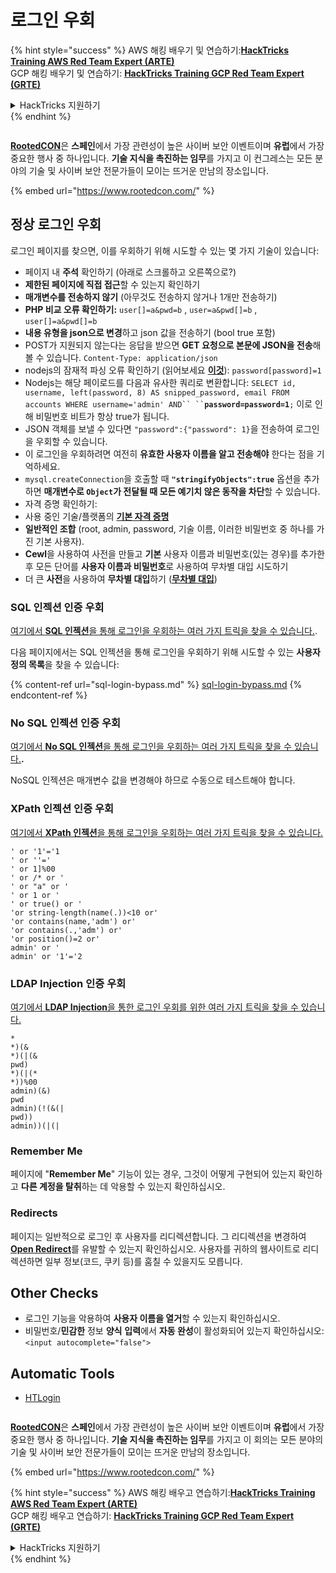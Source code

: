 # 로그인 우회

{% hint style="success" %}
AWS 해킹 배우기 및 연습하기:<img src="/.gitbook/assets/arte.png" alt="" data-size="line">[**HackTricks Training AWS Red Team Expert (ARTE)**](https://training.hacktricks.xyz/courses/arte)<img src="/.gitbook/assets/arte.png" alt="" data-size="line">\
GCP 해킹 배우기 및 연습하기: <img src="/.gitbook/assets/grte.png" alt="" data-size="line">[**HackTricks Training GCP Red Team Expert (GRTE)**<img src="/.gitbook/assets/grte.png" alt="" data-size="line">](https://training.hacktricks.xyz/courses/grte)

<details>

<summary>HackTricks 지원하기</summary>

* [**구독 계획**](https://github.com/sponsors/carlospolop) 확인하기!
* **💬 [**Discord 그룹**](https://discord.gg/hRep4RUj7f) 또는 [**텔레그램 그룹**](https://t.me/peass)에 참여하거나 **Twitter** 🐦 [**@hacktricks\_live**](https://twitter.com/hacktricks\_live)**를 팔로우하세요.**
* **[**HackTricks**](https://github.com/carlospolop/hacktricks) 및 [**HackTricks Cloud**](https://github.com/carlospolop/hacktricks-cloud) 깃허브 리포지토리에 PR을 제출하여 해킹 트릭을 공유하세요.**

</details>
{% endhint %}

<figure><img src="https://files.gitbook.com/v0/b/gitbook-x-prod.appspot.com/o/spaces%2F-L_2uGJGU7AVNRcqRvEi%2Fuploads%2FelPCTwoecVdnsfjxCZtN%2Fimage.png?alt=media&#x26;token=9ee4ff3e-92dc-471c-abfe-1c25e446a6ed" alt=""><figcaption></figcaption></figure>

[**RootedCON**](https://www.rootedcon.com/)은 **스페인**에서 가장 관련성이 높은 사이버 보안 이벤트이며 **유럽**에서 가장 중요한 행사 중 하나입니다. **기술 지식을 촉진하는 임무**를 가지고 이 컨그레스는 모든 분야의 기술 및 사이버 보안 전문가들이 모이는 뜨거운 만남의 장소입니다.

{% embed url="https://www.rootedcon.com/" %}

## **정상 로그인 우회**

로그인 페이지를 찾으면, 이를 우회하기 위해 시도할 수 있는 몇 가지 기술이 있습니다:

* 페이지 내 **주석** 확인하기 (아래로 스크롤하고 오른쪽으로?)
* **제한된 페이지에 직접 접근**할 수 있는지 확인하기
* **매개변수를 전송하지 않기** (아무것도 전송하지 않거나 1개만 전송하기)
* **PHP 비교 오류 확인하기:** `user[]=a&pwd=b` , `user=a&pwd[]=b` , `user[]=a&pwd[]=b`
* **내용 유형을 json으로 변경**하고 json 값을 전송하기 (bool true 포함)
* POST가 지원되지 않는다는 응답을 받으면 **GET 요청으로 본문에 JSON을 전송**해 볼 수 있습니다. `Content-Type: application/json`
* nodejs의 잠재적 파싱 오류 확인하기 (읽어보세요 [**이것**](https://flattsecurity.medium.com/finding-an-unseen-sql-injection-by-bypassing-escape-functions-in-mysqljs-mysql-90b27f6542b4)): `password[password]=1`
* Nodejs는 해당 페이로드를 다음과 유사한 쿼리로 변환합니다: ` SELECT id, username, left(password, 8) AS snipped_password, email FROM accounts WHERE username='admin' AND`` `` `**`password=password=1`**`;` 이로 인해 비밀번호 비트가 항상 true가 됩니다.
* JSON 객체를 보낼 수 있다면 `"password":{"password": 1}`을 전송하여 로그인을 우회할 수 있습니다.
* 이 로그인을 우회하려면 여전히 **유효한 사용자 이름을 알고 전송해야** 한다는 점을 기억하세요.
* `mysql.createConnection`을 호출할 때 **`"stringifyObjects":true`** 옵션을 추가하면 **매개변수로 `Object`가 전달될 때 모든 예기치 않은 동작을 차단**할 수 있습니다.
* 자격 증명 확인하기:
* 사용 중인 기술/플랫폼의 [**기본 자격 증명**](../../generic-methodologies-and-resources/brute-force.md#default-credentials)
* **일반적인 조합** (root, admin, password, 기술 이름, 이러한 비밀번호 중 하나를 가진 기본 사용자).
* **Cewl**을 사용하여 사전을 만들고 **기본** 사용자 이름과 비밀번호(있는 경우)를 추가한 후 모든 단어를 **사용자 이름과 비밀번호**로 사용하여 무차별 대입 시도하기
* 더 큰 **사전**을 사용하여 **무차별 대입**하기 (**[**무차별 대입**](../../generic-methodologies-and-resources/brute-force.md#http-post-form)**)

### SQL 인젝션 인증 우회

[여기에서 **SQL 인젝션**을 통해 로그인을 우회하는 여러 가지 트릭을 찾을 수 있습니다.](../sql-injection/#authentication-bypass).

다음 페이지에서는 SQL 인젝션을 통해 로그인을 우회하기 위해 시도할 수 있는 **사용자 정의 목록**을 찾을 수 있습니다:

{% content-ref url="sql-login-bypass.md" %}
[sql-login-bypass.md](sql-login-bypass.md)
{% endcontent-ref %}

### No SQL 인젝션 인증 우회

[여기에서 **No SQL 인젝션**을 통해 로그인을 우회하는 여러 가지 트릭을 찾을 수 있습니다.](../nosql-injection.md#basic-authentication-bypass)**.**

NoSQL 인젝션은 매개변수 값을 변경해야 하므로 수동으로 테스트해야 합니다.

### XPath 인젝션 인증 우회

[여기에서 **XPath 인젝션**을 통해 로그인을 우회하는 여러 가지 트릭을 찾을 수 있습니다.](../xpath-injection.md#authentication-bypass)
```
' or '1'='1
' or ''='
' or 1]%00
' or /* or '
' or "a" or '
' or 1 or '
' or true() or '
'or string-length(name(.))<10 or'
'or contains(name,'adm') or'
'or contains(.,'adm') or'
'or position()=2 or'
admin' or '
admin' or '1'='2
```
### LDAP Injection 인증 우회

[여기에서 **LDAP Injection**을 통한 로그인 우회를 위한 여러 가지 트릭을 찾을 수 있습니다.](../ldap-injection.md#login-bypass)
```
*
*)(&
*)(|(&
pwd)
*)(|(*
*))%00
admin)(&)
pwd
admin)(!(&(|
pwd))
admin))(|(|
```
### Remember Me

페이지에 "**Remember Me**" 기능이 있는 경우, 그것이 어떻게 구현되어 있는지 확인하고 **다른 계정을 탈취**하는 데 악용할 수 있는지 확인하십시오.

### Redirects

페이지는 일반적으로 로그인 후 사용자를 리디렉션합니다. 그 리디렉션을 변경하여 [**Open Redirect**](../open-redirect.md)를 유발할 수 있는지 확인하십시오. 사용자를 귀하의 웹사이트로 리디렉션하면 일부 정보(코드, 쿠키 등)를 훔칠 수 있을지도 모릅니다.

## Other Checks

* 로그인 기능을 악용하여 **사용자 이름을 열거**할 수 있는지 확인하십시오.
* 비밀번호/**민감한** 정보 **양식** **입력**에서 **자동 완성**이 활성화되어 있는지 확인하십시오: `<input autocomplete="false">`

## Automatic Tools
* [HTLogin](https://github.com/akinerkisa/HTLogin)

<figure><img src="https://files.gitbook.com/v0/b/gitbook-x-prod.appspot.com/o/spaces%2F-L_2uGJGU7AVNRcqRvEi%2Fuploads%2FelPCTwoecVdnsfjxCZtN%2Fimage.png?alt=media&#x26;token=9ee4ff3e-92dc-471c-abfe-1c25e446a6ed" alt=""><figcaption></figcaption></figure>

​​[**RootedCON**](https://www.rootedcon.com/)은 **스페인**에서 가장 관련성이 높은 사이버 보안 이벤트이며 **유럽**에서 가장 중요한 행사 중 하나입니다. **기술 지식을 촉진하는 임무**를 가지고 이 회의는 모든 분야의 기술 및 사이버 보안 전문가들이 모이는 뜨거운 만남의 장소입니다.

{% embed url="https://www.rootedcon.com/" %}

{% hint style="success" %}
AWS 해킹 배우고 연습하기:<img src="/.gitbook/assets/arte.png" alt="" data-size="line">[**HackTricks Training AWS Red Team Expert (ARTE)**](https://training.hacktricks.xyz/courses/arte)<img src="/.gitbook/assets/arte.png" alt="" data-size="line">\
GCP 해킹 배우고 연습하기: <img src="/.gitbook/assets/grte.png" alt="" data-size="line">[**HackTricks Training GCP Red Team Expert (GRTE)**<img src="/.gitbook/assets/grte.png" alt="" data-size="line">](https://training.hacktricks.xyz/courses/grte)

<details>

<summary>HackTricks 지원하기</summary>

* [**구독 계획**](https://github.com/sponsors/carlospolop) 확인하기!
* **💬 [**Discord 그룹**](https://discord.gg/hRep4RUj7f) 또는 [**텔레그램 그룹**](https://t.me/peass)에 참여하거나 **Twitter** 🐦 [**@hacktricks\_live**](https://twitter.com/hacktricks\_live)**를 팔로우하세요.**
* **[**HackTricks**](https://github.com/carlospolop/hacktricks) 및 [**HackTricks Cloud**](https://github.com/carlospolop/hacktricks-cloud) 깃허브 리포지토리에 PR을 제출하여 해킹 팁을 공유하세요.**

</details>
{% endhint %}
